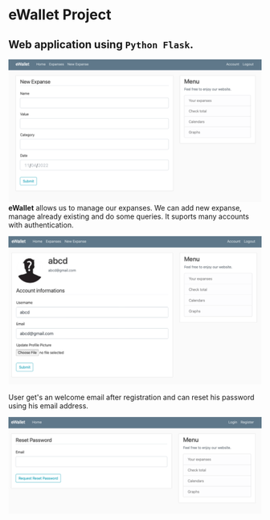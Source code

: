 # eWallet Project
## Web application using `Python Flask`.
![expanses](readme_images/newexpanse.png)
**eWallet** allows us to manage our expanses. We can add new expanse, manage already existing and do some queries. It suports many accounts with authentication.  


![account](readme_images/account.png)  

User get's an welcome email after registration and can reset his password using his email address.

![account](readme_images/resetpassword.png)  


